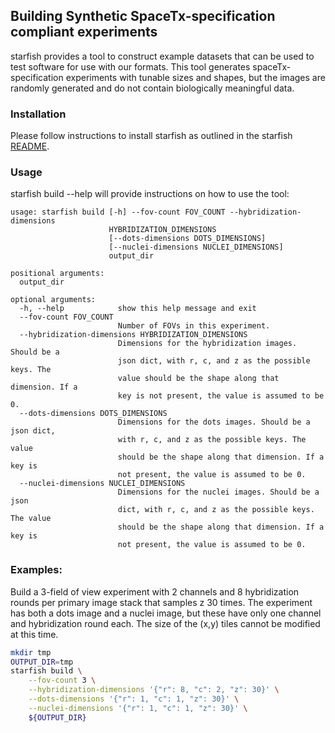 ## Building Synthetic SpaceTx-specification compliant experiments

starfish provides a tool to construct example datasets that can be used to test software for use with our formats.
This tool generates spaceTx-specification experiments with tunable sizes and shapes, but the images are randomly generated and do not contain biologically meaningful data.

### Installation

Please follow instructions to install starfish as outlined in the starfish [README](/README.md).

### Usage

starfish build --help will provide instructions on how to use the tool:
```
usage: starfish build [-h] --fov-count FOV_COUNT --hybridization-dimensions
                      HYBRIDIZATION_DIMENSIONS
                      [--dots-dimensions DOTS_DIMENSIONS]
                      [--nuclei-dimensions NUCLEI_DIMENSIONS]
                      output_dir

positional arguments:
  output_dir

optional arguments:
  -h, --help            show this help message and exit
  --fov-count FOV_COUNT
                        Number of FOVs in this experiment.
  --hybridization-dimensions HYBRIDIZATION_DIMENSIONS
                        Dimensions for the hybridization images. Should be a
                        json dict, with r, c, and z as the possible keys. The
                        value should be the shape along that dimension. If a
                        key is not present, the value is assumed to be 0.
  --dots-dimensions DOTS_DIMENSIONS
                        Dimensions for the dots images. Should be a json dict,
                        with r, c, and z as the possible keys. The value
                        should be the shape along that dimension. If a key is
                        not present, the value is assumed to be 0.
  --nuclei-dimensions NUCLEI_DIMENSIONS
                        Dimensions for the nuclei images. Should be a json
                        dict, with r, c, and z as the possible keys. The value
                        should be the shape along that dimension. If a key is
                        not present, the value is assumed to be 0.
```

### Examples:

Build a 3-field of view experiment with 2 channels and 8 hybridization rounds per primary image stack that samples z 30 times.
The experiment has both a dots image and a nuclei image, but these have only one channel and hybridization round each.
The size of the (x,y) tiles cannot be modified at this time.

```bash
mkdir tmp
OUTPUT_DIR=tmp
starfish build \
    --fov-count 3 \
    --hybridization-dimensions '{"r": 8, "c": 2, "z": 30}' \
    --dots-dimensions '{"r": 1, "c": 1, "z": 30}' \
    --nuclei-dimensions '{"r": 1, "c": 1, "z": 30}' \
    ${OUTPUT_DIR}
```
